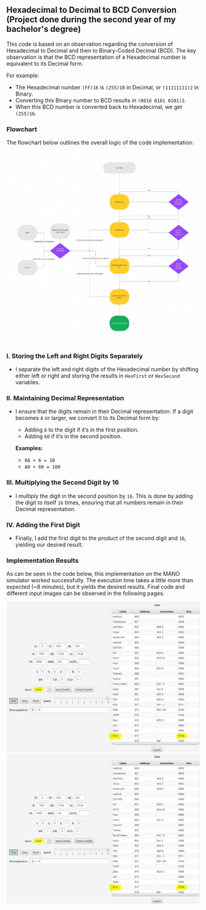 ## Hexadecimal to Decimal to BCD Conversion (Project done during the second year of my bachelor's degree)

This code is based on an observation regarding the conversion of Hexadecimal to Decimal and then to Binary-Coded Decimal (BCD). The key observation is that the BCD representation of a Hexadecimal number is equivalent to its Decimal form. 

For example:
- The Hexadecimal number `(FF)16` is `(255)10` in Decimal, or `(11111111)2` in Binary.
- Converting this Binary number to BCD results in `(0010 0101 0101)2`.
- When this BCD number is converted back to Hexadecimal, we get `(255)16`.

### Flowchart

The flowchart below outlines the overall logic of the code implementation:

![Flowchart](Images/Flowchart.jpg)

### I. Storing the Left and Right Digits Separately
- I separate the left and right digits of the Hexadecimal number by shifting either left or right and storing the results in `HexFirst` or `HexSecond` variables.

### II. Maintaining Decimal Representation
- I ensure that the digits remain in their Decimal representation. If a digit becomes `A` or larger, we convert it to its Decimal form by:
  - Adding `6` to the digit if it’s in the first position.
  - Adding `60` if it’s in the second position.

  **Examples:**
  - `0A + 6 = 10`
  - `A0 + 60 = 100`

### III. Multiplying the Second Digit by 16
- I multiply the digit in the second position by `16`. This is done by adding the digit to itself `16` times, ensuring that all numbers remain in their Decimal representation.

### IV. Adding the First Digit
- Finally, I add the first digit to the product of the second digit and `16`, yielding our desired result.

### Implementation Results

As can be seen in the code below, this implementation on the MANO simulator worked successfully. The execution time takes a little more than expected (~8 minutes), but it yields the desired results. Final code and different input images can be observed in the following pages.

![Code Execution Image 1](Images/Ex1.JPG)
![Code Execution Image 2](Images/Ex1.JPG)


